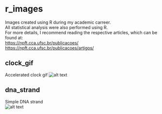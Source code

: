 # r_images
Images created using R during my academic carreer.  
All statistical analysis were also performed using R.  
For more details, I recommend reading the respective articles, which can be found at:   
https://npft.cca.ufsc.br/publicacoes/  
https://npft.cca.ufsc.br/publicacoes/artigos/  

## clock_gif
Accelerated clock gif
![alt text](https://github.com/lauterjung/r_images/blob/main/clock_gif/clock_gif.gif)  
  
## dna_strand
Simple DNA strand  
![alt text](https://github.com/lauterjung/r_images/blob/main/dna_strand/dna_strand.png)  